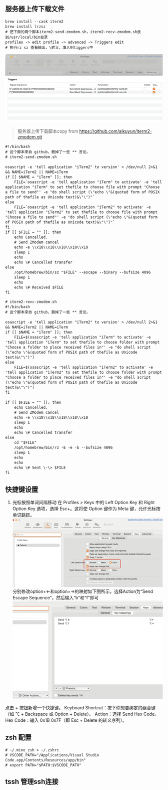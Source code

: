 ## 服务器上传下载文件
```
brew install --cask iterm2
brew install lrzsz
# 把下面的两个脚本iterm2-send-zmodem.sh，iterm2-recv-zmodem.sh放到/usr/local/bin目录
profiles -> edit profile -> advanced -> Triggers edit
# 执行rz sz 查看输出，\转义，填入到tiggers中
```
![iterm2 edit profiles](.img/2025-03-27-15-45-51.png)
> 服务器上传下载脚本copy from https://github.com/aikuyun/iterm2-zmodem.git
```shell
#!/bin/bash
# 这个脚本来自 github，删掉了一些 ** 言论。
# iterm2-send-zmodem.sh

osascript -e 'tell application "iTerm2" to version' > /dev/null 2>&1 && NAME=iTerm2 || NAME=iTerm
if [[ $NAME = "iTerm" ]]; then
	FILE=`osascript -e 'tell application "iTerm" to activate' -e 'tell application "iTerm" to set thefile to choose file with prompt "Choose a file to send"' -e "do shell script (\"echo \"&(quoted form of POSIX path of thefile as Unicode text)&\"\")"`
else
	FILE=`osascript -e 'tell application "iTerm2" to activate' -e 'tell application "iTerm2" to set thefile to choose file with prompt "Choose a file to send"' -e "do shell script (\"echo \"&(quoted form of POSIX path of thefile as Unicode text)&\"\")"`
fi
if [[ $FILE = "" ]]; then
	echo Cancelled.
	# Send ZModem cancel
	echo -e \\x18\\x18\\x18\\x18\\x18
	sleep 1
	echo
	echo \# Cancelled transfer
else
	/opt/homebrew/bin/sz "$FILE" --escape --binary --bufsize 4096
	sleep 1
	echo
	echo \# Received $FILE
fi

```
```shell
# iterm2-revc-zmodem.sh
#!/bin/bash
# 这个脚本来自 github，删掉了一些 ** 言论。

osascript -e 'tell application "iTerm2" to version' > /dev/null 2>&1 && NAME=iTerm2 || NAME=iTerm
if [[ $NAME = "iTerm" ]]; then
	FILE=$(osascript -e 'tell application "iTerm" to activate' -e 'tell application "iTerm" to set thefile to choose folder with prompt "Choose a folder to place received files in"' -e "do shell script (\"echo \"&(quoted form of POSIX path of thefile as Unicode text)&\"\")")
else
	FILE=$(osascript -e 'tell application "iTerm2" to activate' -e 'tell application "iTerm2" to set thefile to choose folder with prompt "Choose a folder to place received files in"' -e "do shell script (\"echo \"&(quoted form of POSIX path of thefile as Unicode text)&\"\")")
fi

if [[ $FILE = "" ]]; then
	echo Cancelled.
	# Send ZModem cancel
	echo -e \\x18\\x18\\x18\\x18\\x18
	sleep 1
	echo
	echo \# Cancelled transfer
else
	cd "$FILE"
	/opt/homebrew/bin/rz -E -e -b --bufsize 4096
	sleep 1
	echo
	echo
	echo \# Sent \-\> $FILE
fi

```
## 快捷键设置
1. 光标按照单词间隔移动
在 Profiles > Keys 中的 Left Option Key 和 Right Option Key 选项，选择 Esc+。这将使 Option 键作为 Meta 键，允许光标按单词跳跃。
![move cursor](.img/2025-03-27-16-49-14.png)
分别修改option+←和option+→的映射如下图所示，选择Action为“Send Escape Sequence”，然后输入“b”和“f”即可
![key map](.img/2025-03-27-16-50-34.png)

点击 ‌+‌ 按钮新增一个快捷键。
‌Keyboard Shortcut‌：按下你想要绑定的组合键（如 ⌥ + Backspace 或 Option + Delete）。
‌Action‌：选择 ‌Send Hex Code‌。
‌Hex Code‌：输入 0x1B 0x7F（即 Esc + Delete 的转义序列）。

## zsh 配置
```shell
# ~/.mine_zsh > ~/.zshrc
# VSCODE_PATH="/Applications/Visual Studio Code.app/Contents/Resources/app/bin"
# export PATH="$PATH:$VSCODE_PATH"
```

## tssh 管理ssh连接